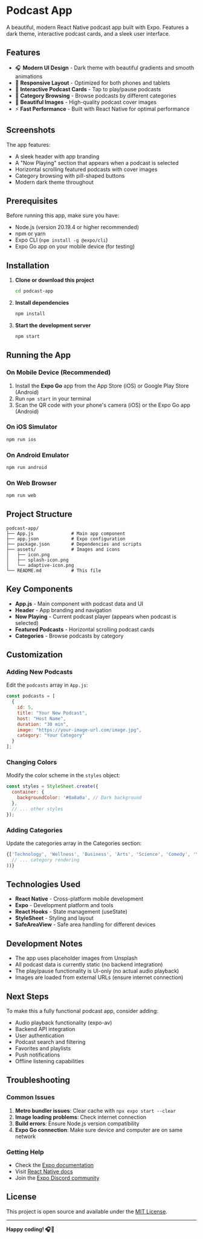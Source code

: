 # Podcast App

A beautiful, modern React Native podcast app built with Expo. Features a dark theme, interactive podcast cards, and a sleek user interface.

## Features

- 🎧 **Modern UI Design** - Dark theme with beautiful gradients and smooth animations
- 📱 **Responsive Layout** - Optimized for both phones and tablets
- 🎵 **Interactive Podcast Cards** - Tap to play/pause podcasts
- 📂 **Category Browsing** - Browse podcasts by different categories
- 🎨 **Beautiful Images** - High-quality podcast cover images
- ⚡ **Fast Performance** - Built with React Native for optimal performance

## Screenshots

The app features:
- A sleek header with app branding
- A "Now Playing" section that appears when a podcast is selected
- Horizontal scrolling featured podcasts with cover images
- Category browsing with pill-shaped buttons
- Modern dark theme throughout

## Prerequisites

Before running this app, make sure you have:

- Node.js (version 20.19.4 or higher recommended)
- npm or yarn
- Expo CLI (`npm install -g @expo/cli`)
- Expo Go app on your mobile device (for testing)

## Installation

1. **Clone or download this project**
   ```bash
   cd podcast-app
   ```

2. **Install dependencies**
   ```bash
   npm install
   ```

3. **Start the development server**
   ```bash
   npm start
   ```

## Running the App

### On Mobile Device (Recommended)
1. Install the **Expo Go** app from the App Store (iOS) or Google Play Store (Android)
2. Run `npm start` in your terminal
3. Scan the QR code with your phone's camera (iOS) or the Expo Go app (Android)

### On iOS Simulator
```bash
npm run ios
```

### On Android Emulator
```bash
npm run android
```

### On Web Browser
```bash
npm run web
```

## Project Structure

```
podcast-app/
├── App.js              # Main app component
├── app.json            # Expo configuration
├── package.json        # Dependencies and scripts
├── assets/             # Images and icons
│   ├── icon.png
│   ├── splash-icon.png
│   └── adaptive-icon.png
└── README.md           # This file
```

## Key Components

- **App.js** - Main component with podcast data and UI
- **Header** - App branding and navigation
- **Now Playing** - Current podcast player (appears when podcast is selected)
- **Featured Podcasts** - Horizontal scrolling podcast cards
- **Categories** - Browse podcasts by category

## Customization

### Adding New Podcasts
Edit the `podcasts` array in `App.js`:

```javascript
const podcasts = [
  {
    id: 5,
    title: "Your New Podcast",
    host: "Host Name",
    duration: "30 min",
    image: "https://your-image-url.com/image.jpg",
    category: "Your Category"
  }
];
```

### Changing Colors
Modify the color scheme in the `styles` object:

```javascript
const styles = StyleSheet.create({
  container: {
    backgroundColor: '#0a0a0a', // Dark background
  },
  // ... other styles
});
```

### Adding Categories
Update the categories array in the Categories section:

```javascript
{['Technology', 'Wellness', 'Business', 'Arts', 'Science', 'Comedy', 'Your Category'].map((category) => (
  // ... category rendering
))}
```

## Technologies Used

- **React Native** - Cross-platform mobile development
- **Expo** - Development platform and tools
- **React Hooks** - State management (useState)
- **StyleSheet** - Styling and layout
- **SafeAreaView** - Safe area handling for different devices

## Development Notes

- The app uses placeholder images from Unsplash
- All podcast data is currently static (no backend integration)
- The play/pause functionality is UI-only (no actual audio playback)
- Images are loaded from external URLs (ensure internet connection)

## Next Steps

To make this a fully functional podcast app, consider adding:

- Audio playback functionality (expo-av)
- Backend API integration
- User authentication
- Podcast search and filtering
- Favorites and playlists
- Push notifications
- Offline listening capabilities

## Troubleshooting

### Common Issues

1. **Metro bundler issues**: Clear cache with `npx expo start --clear`
2. **Image loading problems**: Check internet connection
3. **Build errors**: Ensure Node.js version compatibility
4. **Expo Go connection**: Make sure device and computer are on same network

### Getting Help

- Check the [Expo documentation](https://docs.expo.dev/)
- Visit [React Native docs](https://reactnative.dev/)
- Join the [Expo Discord community](https://discord.gg/expo)

## License

This project is open source and available under the [MIT License](LICENSE).

---

**Happy coding! 🎧📱**
